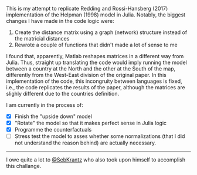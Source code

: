 This is my attempt to replicate Redding and Rossi-Hansberg (2017) implementation of the Helpman (1998) model in Julia. Notably, the biggest changes I have made in the code logic were:

1. Create the distance matrix using a graph (network) structure instead of the matricial distances
2. Rewrote a couple of functions that didn't made a lot of sense to me

I found that, apparently, Matlab reshapes matrices in a different way from Julia. Thus, straight up translating the code would imply running the model between a country at the North and the other at the South of the map, differently from the West-East division of the original paper. In this implementation of the code, this incongruity between languages is fixed, i.e., the code replicates the results of the paper, although the matrices are slighly different due to the countries definition.

I am currently in the process of:
- [x] Finish the "upside down" model
- [x] "Rotate" the model so that it makes perfect sense in Julia logic
- [x] Programme the counterfactuals
- [ ] Stress test the model to asses whether some normalizations (that I did not understand the reason behind) are actually necessary.

---

I owe quite a lot to [@SebKrantz](https://github.com/SebKrantz/Quantitative-Spatial-Economics/tree/main/QSE-ARE-2017) who also took upon himself to accomplish this challange.